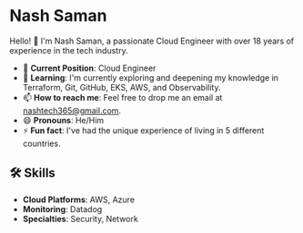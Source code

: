 # Nash Saman

Hello! 👋 I'm Nash Saman, a passionate Cloud Engineer with over 18 years of experience in the tech industry.

- 🔭 **Current Position**: Cloud Engineer
- 🌱 **Learning**: I'm currently exploring and deepening my knowledge in Terraform, Git, GitHub, EKS, AWS, and Observability.
- 📫 **How to reach me**: Feel free to drop me an email at [nashtech365@gmail.com](mailto:nashtech365@gmail.com).
- 😄 **Pronouns**: He/Him
- ⚡ **Fun fact**: I've had the unique experience of living in 5 different countries.

## 🛠 Skills

- **Cloud Platforms**: AWS, Azure
- **Monitoring**: Datadog
- **Specialties**: Security, Network

